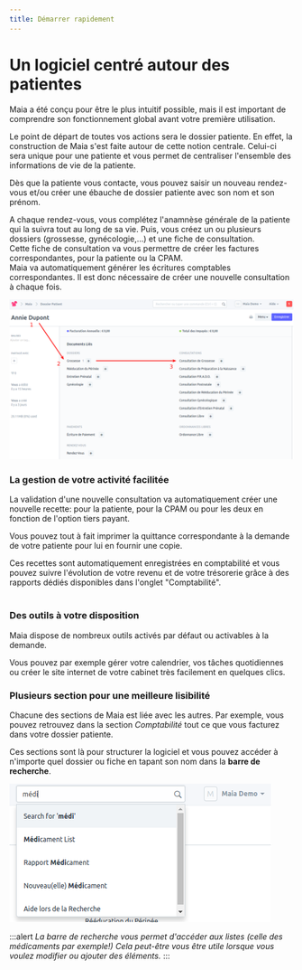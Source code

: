 ```yaml
---
title: Démarrer rapidement
---
```


# Un logiciel centré autour des patientes

Maia a été conçu pour être le plus intuitif possible, mais il est important de comprendre son fonctionnement global avant votre première utilisation.

Le point de départ de toutes vos actions sera le dossier patiente. En effet, la construction de Maia s'est faite autour de cette notion centrale.
Celui-ci sera unique pour une patiente et vous permet de centraliser l'ensemble des informations de vie de la patiente.
<br>

Dès que la patiente vous contacte, vous pouvez saisir un nouveau rendez-vous et/ou créer une ébauche de dossier patiente avec son nom et son prénom.
<br>

A chaque rendez-vous, vous complétez l'anamnèse générale de la patiente qui la suivra tout au long de sa vie. Puis, vous créez un ou plusieurs dossiers (grossesse, gynécologie,...) et une fiche de consultation.  
Cette fiche de consultation va vous permettre de créer les factures correspondantes, pour la patiente ou la CPAM.  
Maia va automatiquement générer les écritures comptables correspondantes. Il est donc nécessaire de créer une nouvelle consultation à chaque fois.  

![Flux Standard](/content/maia/first_steps/basic_flow.png)
<br>

### La gestion de votre activité facilitée

La validation d'une nouvelle consultation va automatiquement créer une nouvelle recette: pour la patiente, pour la CPAM ou pour les deux en fonction de l'option tiers payant.

Vous pouvez tout à fait imprimer la quittance correspondante à la demande de votre patiente pour lui en fournir une copie.  

Ces recettes sont automatiquement enregistrées en comptabilité et vous pouvez suivre l'évolution de votre revenu et de votre trésorerie grâce à des rapports dédiés disponibles dans l'onglet "Comptabilité".  
<br>

### Des outils à votre disposition

Maia dispose de nombreux outils activés par défaut ou activables à la demande.

Vous pouvez par exemple gérer votre calendrier, vos tâches quotidiennes ou créer le site internet de votre cabinet très facilement en quelques clics.


### Plusieurs section pour une meilleure lisibilité

Chacune des sections de Maia est liée avec les autres. Par exemple, vous pouvez retrouvez dans la section *Comptabilité* tout ce que vous facturez dans votre dossier patiente.

Ces sections sont là pour structurer la logiciel et vous pouvez accéder à n'importe quel dossier ou fiche en tapant son nom dans la **barre de recherche**.

![Barre de recherche](/content/maia/first_steps/searchbar1.png)


:::alert
*La barre de recherche vous permet d'accéder aux listes (celle des médicaments par exemple!) Cela peut-être vous être utile lorsque vous voulez modifier ou ajouter des éléments.*
:::